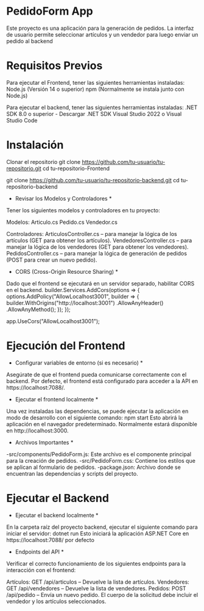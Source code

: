# PedidoForm App

Este proyecto es una aplicación para la generación de pedidos. 
La interfaz de usuario permite seleccionar artículos y un vendedor para luego enviar un pedido al backend

# Requisitos Previos

Para ejecutar el Frontend, tener las siguientes herramientas instaladas:
Node.js (Versión 14 o superior)
npm (Normalmente se instala junto con Node.js)

Para ejecutar el backend, tener las siguientes herramientas instaladas:
.NET SDK 8.0 o superior - Descargar .NET SDK
Visual Studio 2022 o Visual Studio Code 

# Instalación

Clonar el repositorio
git clone https://github.com/tu-usuario/tu-repositorio.git
cd tu-repositorio-Frontend

git clone https://github.com/tu-usuario/tu-repositorio-backend.git
cd tu-repositorio-backend

* Revisar los Modelos y Controladores *

Tener los siguientes modelos y controladores en tu proyecto:

Modelos:
    Articulo.cs
    Pedido.cs
    Vendedor.cs

Controladores:
    ArticulosController.cs – para manejar la lógica de los artículos (GET para obtener los artículos).
    VendedoresController.cs – para manejar la lógica de los vendedores (GET para obtener los vendedores).
    PedidosController.cs – para manejar la lógica de generación de pedidos (POST para crear un nuevo pedido).

* CORS (Cross-Origin Resource Sharing) *

Dado que el frontend se ejecutará en un servidor separado, habilitar CORS en el backend.
builder.Services.AddCors(options =>
{
    options.AddPolicy("AllowLocalhost3001",
        builder =>
        {
            builder.WithOrigins("http://localhost:3001")
                   .AllowAnyHeader()
                   .AllowAnyMethod();
        });
});

app.UseCors("AllowLocalhost3001");

# Ejecución del Frontend

* Configurar variables de entorno (si es necesario) *

Asegúrate de que el frontend pueda comunicarse correctamente con el backend. 
Por defecto, el frontend está configurado para acceder a la API en https://localhost:7088/.

* Ejecutar el frontend localmente *

Una vez instaladas las dependencias, se puede ejecutar la aplicación en modo de desarrollo con el siguiente comando:
npm start
Esto abrirá la aplicación en el  navegador predeterminado. Normalmente estará disponible en http://localhost:3000.

* Archivos Importantes *

-src/components/PedidoForm.js: Este archivo es el componente principal para la creación de pedidos.
-src/PedidoForm.css: Contiene los estilos que se aplican al formulario de pedidos.
-package.json: Archivo donde se encuentran las dependencias y scripts del proyecto.

# Ejecutar el Backend

* Ejecutar el backend localmente *

En la carpeta raíz del proyecto backend, ejecutar el siguiente comando para iniciar el servidor:
dotnet run
Esto iniciará la aplicación ASP.NET Core en https://localhost:7088/ por defecto

* Endpoints del API *

Verificar el correcto funcionamiento de los siguientes endpoints para la interacción con el frontend:

Artículos: GET /api/articulos – Devuelve la lista de artículos.
Vendedores: GET /api/vendedores – Devuelve la lista de vendedores.
Pedidos: POST /api/pedido – Envía un nuevo pedido. El cuerpo de la solicitud debe incluir el vendedor y los artículos seleccionados.
